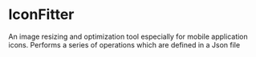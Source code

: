 # IconFitter
An image resizing and optimization tool especially for mobile application icons.
Performs a series of operations which are defined in a Json file
